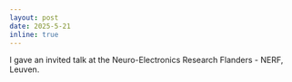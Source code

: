 ```yaml
---
layout: post
date: 2025-5-21
inline: true
---
```


I gave an invited talk at the Neuro-Electronics Research Flanders - NERF, Leuven.